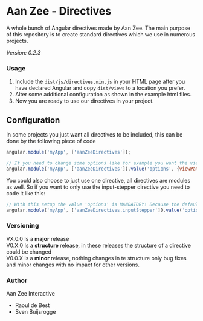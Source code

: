 # Aan Zee - Directives
A whole bunch of Angular directives made by Aan Zee.
The main purpose of this repository is to create standard directives which we use in numerous projects.

*Version: 0.2.3*

### Usage
1. Include the `dist/js/directives.min.js` in your HTML page after you have declared Angular and copy `dist/views` to a location you prefer.
2. Alter some additional configuration as shown in the example html files.
3. Now you are ready to use our directives in your project.

## Configuration
In some projects you just want all directives to be included, this can be done by the following piece of code

```js
angular.module('myApp', ['aanZeeDirectives']);

// If you need to change some options like for example you want the views in a different location, you'll need to override the angular value 'options'
angular.module('myApp', ['aanZeeDirectives']).value('options', {viewPath: '../dist/views/aanzee/directives/'});
```

You could also choose to just use one directive, all directives are modules as well. So if you want to only use the input-stepper directive you need to code it like this:

```js
// With this setup the value 'options' is MANDATORY! Because the default options are only set in the main module 'AanZeeDirectives'
angular.module('myApp', ['aanZeeDirectives.inputStepper']).value('options', {viewPath: '../dist/views/aanzee/directives/'});
```

### Versioning
VX.0.0 Is a **major** release<br>
V0.X.0 Is a **structure** release, in these releases the structure of a directive could be changed<br>
V0.0.X Is a **minor** release, nothing changes in te structure only bug fixes and minor changes with no impact for other versions.

### Author
Aan Zee Interactive
- Raoul de Best
- Sven Buijsrogge
